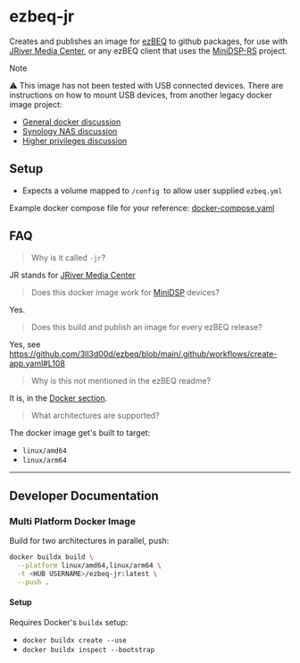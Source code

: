 # ezbeq-jr

Creates and publishes an image for [ezBEQ](https://github.com/3ll3d00d/ezbeq) to github packages, for use with [JRiver Media Center](https://www.jriver.com), or any ezBEQ client that uses the [MiniDSP-RS](https://github.com/mrene/minidsp-rs) project.

> [!NOTE]
> ⚠ This image has not been tested with USB connected devices.
> There are instructions on how to mount USB devices, from another legacy docker image project:
> - [General docker discussion](https://github.com/jmery/ezbeq-docker/tree/ef3f954f37b1b420e31635a699bfbb864e861ad9?tab=readme-ov-file#general-linux-docker-instructions)
> - [Synology NAS discussion](https://github.com/jmery/ezbeq-docker/tree/ef3f954f37b1b420e31635a699bfbb864e861ad9?tab=readme-ov-file#general-linux-docker-instructions)
>  - [Higher privileges discussion](https://github.com/jmery/ezbeq-docker/tree/ef3f954f37b1b420e31635a699bfbb864e861ad9?tab=readme-ov-file#note-on-execute-container-using-high-privilege)

## Setup

- Expects a volume mapped to `/config `to allow user supplied `ezbeq.yml`

Example docker compose file for your reference: [docker-compose.yaml](./docker-compose.yaml)

## FAQ

> Why is it called `-jr`?
 
JR stands for [JRiver Media Center](https://www.jriver.com)

> Does this docker image work for [MiniDSP](https://www.minidsp.com) devices?

Yes.

> Does this build and publish an image for every ezBEQ release?

Yes, see https://github.com/3ll3d00d/ezbeq/blob/main/.github/workflows/create-app.yaml#L108

> Why is this not mentioned in the ezBEQ readme?

It is, in the [Docker section](https://github.com/3ll3d00d/ezbeq?tab=readme-ov-file#docker).


> What architectures are supported?

The docker image get's built to target:

- `linux/amd64`
- `linux/arm64`

---

## Developer Documentation

### Multi Platform Docker Image

Build for two architectures in parallel, push:

```bash
docker buildx build \
  --platform linux/amd64,linux/arm64 \
  -t <HUB USERNAME>/ezbeq-jr:latest \
  --push .
```

#### Setup

Requires Docker's `buildx` setup:

- `docker buildx create --use`
- `docker buildx inspect --bootstrap`